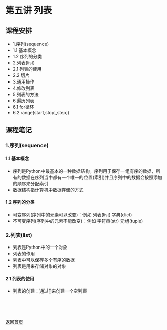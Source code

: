 # 第五讲 列表
## 课程安排
- 1.序列(sequence)
 - 1.1 基本概念
 - 1.2 序列的分类
- 2.列表(list)
 - 2.1 列表的使用
 - 2.2 切片
- 3.通用操作
- 4.修改列表
- 5.列表的方法
- 6.遍历列表
 - 6.1 for循环
 - 6.2 range(start,stop[,step])

## 课程笔记
### 1.序列(sequence)
#### 1.1 基本概念
- 序列是Python中最基本的一种数据结构。序列用于保存一组有序的数据，所有的数据在序列当中都有一个唯一的位置(索引)并且序列中的数据会按照添加的顺序来分配索引
- 数据结构指计算机中数据存储的方式

#### 1.2 序列的分类
- 可变序列(序列中的元素可以改变)：例如 列表(list) 字典(dict)
- 不可变序列(序列中的元素不能改变)：例如 字符串(str) 元组(tuple)

### 2.列表(list)
- 列表是Python中的一个对象
- 列表的作用
 - 列表中可以保存多个有序的数据
 - 列表是用来存储对象的对象
 
#### 2.1 列表的使用
- 列表的创建：通过[]来创建一个空列表










<BR> 
<BR> 
<BR> 
 
[返回首页](https://github.com/queenta/Logic-Python/blob/master/README.md)
